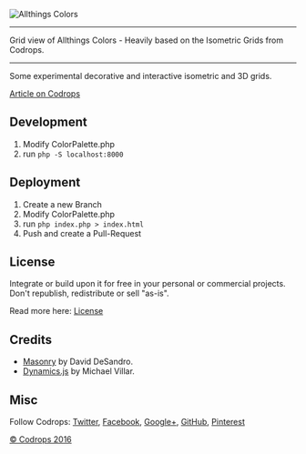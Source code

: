 ![Allthings Colors](https://allthings.github.io/colors/img/allthings.dev.colors.logo.svg)
***

Grid view of Allthings Colors - Heavily based on the Isometric Grids from Codrops.

***

Some experimental decorative and interactive isometric and 3D grids.

[Article on Codrops](http://tympanus.net/codrops/?p=27094)

## Development
1. Modify ColorPalette.php 
2. run `php -S localhost:8000`

## Deployment
1. Create a new Branch 
2. Modify ColorPalette.php 
3. run `php index.php > index.html`
4. Push and create a Pull-Request

## License

Integrate or build upon it for free in your personal or commercial projects. Don't republish, redistribute or sell "as-is". 

Read more here: [License](http://tympanus.net/codrops/licensing/)

## Credits

- [Masonry](http://masonry.desandro.com/) by David DeSandro.
- [Dynamics.js](http://dynamicsjs.com/) by Michael Villar.

## Misc

Follow Codrops: [Twitter](http://www.twitter.com/codrops), [Facebook](http://www.facebook.com/pages/Codrops/159107397912), [Google+](https://plus.google.com/101095823814290637419), [GitHub](https://github.com/codrops), [Pinterest](http://www.pinterest.com/codrops/)

[© Codrops 2016](http://www.codrops.com)





